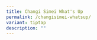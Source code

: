 ```yaml
---
title: Changi Simei What's Up
permalink: /changisimei-whatsup/
variant: tiptap
description: ""
---
```

